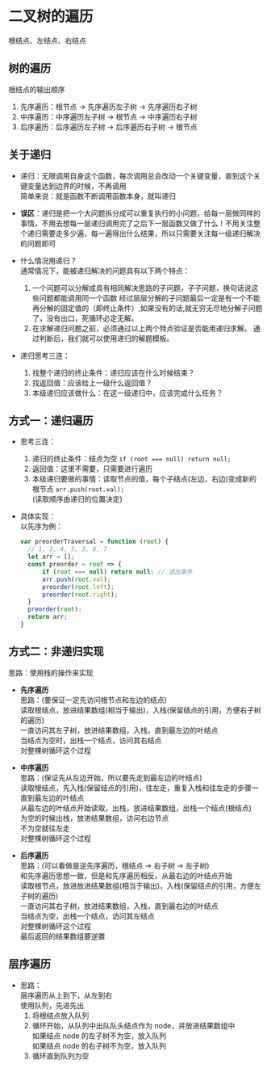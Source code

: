 # 二叉树的遍历  
根结点、左结点、右结点  

## 树的遍历  
  根结点的输出顺序  
  1. 先序遍历：根节点 -> 先序遍历左子树 -> 先序遍历右子树
  2. 中序遍历：中序遍历左子树 -> 根节点 -> 中序遍历右子树
  3. 后序遍历：后序遍历左子树 -> 后序遍历右子树 -> 根节点  

## 关于递归  

- 递归：无限调用自身这个函数，每次调用总会改动一个关键变量，直到这个关键变量达到边界的时候，不再调用  
  简单来说：就是函数不断调用函数本身，就叫递归  

- **误区**：递归是把一个大问题拆分成可以重复执行的小问题，给每一层做同样的事情，不用去想每一层递归调用完了之后下一层函数又做了什么！不用关注整个递归需要走多少遍，每一遍得出什么结果，所以只需要关注每一级递归解决的问题即可  

- 什么情况用递归？  
  通常情况下，能被递归解决的问题具有以下两个特点：  
  1. 一个问题可以分解成具有相同解决思路的子问题，子子问题，换句话说这些问题都能调用同一个函数
  经过层层分解的子问题最后一定是有一个不能再分解的固定值的（即终止条件）,如果没有的话,就无穷无尽地分解子问题了，没有出口，死循环必定无解。  
  2. 在求解递归问题之前，必须通过以上两个特点验证是否能用递归求解。
  通过判断后，我们就可以使用递归的解题模板。  

- 递归思考三连：  
  1. 找整个递归的终止条件：递归应该在什么时候结束？  
  2. 找返回值：应该给上一级什么返回值？  
  3. 本级递归应该做什么：在这一级递归中，应该完成什么任务？  

## 方式一：递归遍历  

- 思考三连：  
  1. 递归的终止条件：结点为空 `if (root === null) return null;`  
  2. 返回值：这里不需要，只需要进行遍历  
  3. 本级递归要做的事情：读取节点的值，每个子结点(左边，右边)变成新的根节点 `arr.push(root.val);`  
  (读取顺序由递归的位置决定)

- 具体实现：  
  以先序为例：  
  ```js
  var preorderTraversal = function (root) {
    // 1, 2, 4, 5, 3, 6, 7
    let arr = [];
    const preorder = root => {
        if (root === null) return null; // 退出条件
        arr.push(root.val);
        preorder(root.left);
        preorder(root.right);
    }
    preorder(root);
    return arr;
  }
  ```

## 方式二：非递归实现  
思路：使用栈的操作来实现  
  
- **先序遍历**  
  思路：(要保证一定先访问根节点和左边的结点)  
  读取根结点，放进结果数组(相当于输出)，入栈(保留结点的引用，方便右子树的遍历)  
  一直访问其左子树，放进结果数组，入栈，直到最左边的叶结点  
  当结点为空时，出栈一个结点，访问其右结点  
  对整棵树循环这个过程  

- **中序遍历**  
  思路：(保证先从左边开始，所以要先走到最左边的叶结点)  
  读取根结点，先入栈(保留结点的引用)，往左走，重复入栈和往左走的步骤一直到最左边的叶结点  
  从最左边的叶结点开始读取，出栈，放进结果数组，出栈一个结点(根结点)  
  为空的时候出栈，放进结果数组，访问右边节点  
  不为空就往左走  
  对整棵树循环这个过程  

- **后序遍历**  
  思路：(可以看做是逆先序遍历，根结点 -> 右子树 -> 左子树)  
  和先序遍历思想一致，但是和先序遍历相反，从最右边的叶结点开始  
  读取根节点，放进放进结果数组(相当于输出)，入栈(保留结点的引用，方便左子树的遍历)  
  一直访问其右子树，放进结果数组，入栈，直到最右边的叶结点  
  当结点为空，出栈一个结点，访问其左结点  
  对整棵树循环这个过程  
  最后返回的结果数组要逆置  

## 层序遍历  

- 思路：  
  层序遍历从上到下，从左到右  
  使用队列，先进先出  
  1. 将根结点放入队列  
  2. 循环开始，从队列中出队队头结点作为 node，并放进结果数组中  
     如果结点 node 的左子树不为空，放入队列  
     如果结点 node 的右子树不为空，放入队列  
  3. 循环直到队列为空  